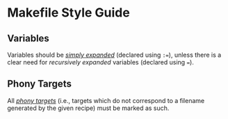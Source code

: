 # Makefile Style Guide

## Variables

Variables should be [_simply
expanded_](https://www.gnu.org/software/make/manual/html_node/Flavors.html)
(declared using `:=`), unless there is a clear need for _recursively
expanded_ variables (declared using `=`).

## Phony Targets

All [_phony
targets_](https://www.gnu.org/software/make/manual/html_node/Phony-Targets.html)
(i.e., targets which do not correspond to a filename generated by the
given recipe) must be marked as such.
